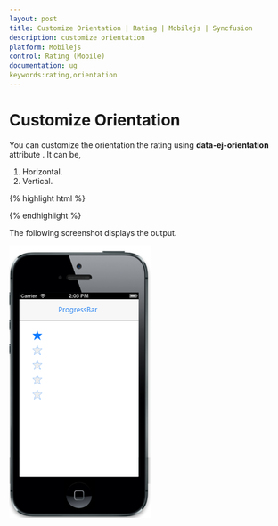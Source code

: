 ```yaml
---
layout: post
title: Customize Orientation | Rating | Mobilejs | Syncfusion
description: customize orientation
platform: Mobilejs
control: Rating (Mobile)
documentation: ug
keywords:rating,orientation
---
```


# Customize Orientation

You can customize the orientation the rating using **data-ej-orientation** attribute . It can be,

1. Horizontal.
2. Vertical. 

{% highlight html %}

<div id="rating_sample" data-role="ejmrating" data-ej-orientation="vertical">

</div>

{% endhighlight %}

The following screenshot displays the output.                        

![](Customize-Orientation_images/Customize-Orientation_img1.png)